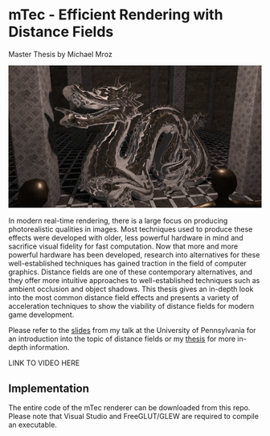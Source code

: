 mTec - Efficient Rendering with Distance Fields
========================================
Master Thesis by Michael Mroz

![](Figures/3.PNG)

In modern real-time rendering, there is a large focus on producing photorealistic qualities in images. Most techniques used to produce these effects were developed with older, less powerful hardware in mind and sacrifice visual fidelity for fast computation. Now that more and more powerful hardware has been developed, research into alternatives for these well-established techniques has gained traction in the field of computer graphics. Distance fields are one of these contemporary alternatives, and they offer more intuitive approaches to well-established techniques such as ambient occlusion and object shadows. 
This thesis gives an in-depth look into the most common distance field effects and presents a variety of acceleration techniques to show the viability of distance fields for modern game development.

Please refer to the [slides](talk_slides.pdf) from my talk at the University of Pennsylvania for an introduction into the topic of distance fields or my [thesis](SDF_Mroz.pdf) for more in-depth information.

LINK TO VIDEO HERE

Implementation
--------------
The entire code of the mTec renderer can be downloaded from this repo. Please note that Visual Studio and FreeGLUT/GLEW are required to compile an executable.
